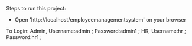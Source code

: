 Steps to run this project:
- Open 'http://localhost/employeemanagementsystem' on your browser

To Login:
Admin, Username:admin ; Password:admin1 ;
HR, Username:hr ; Password:hr1 ;
